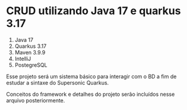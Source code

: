 # CRUD utilizando Java 17 e quarkus 3.17

1. Java 17
2. Quarkus 3.17
3. Maven 3.9.9
4. IntelliJ
5. PostegreSQL

Esse projeto será um sistema básico para interagir com o BD a fim de estudar a sintaxe do Supersonic Quarkus.

Conceitos do framework e detalhes do projeto serão incluídos nesse arquivo posteriormente. 
